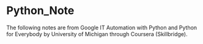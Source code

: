 # Python_Note
The following notes are from Google IT Automation with Python and Python for Everybody by University of Michigan through Coursera (Skillbridge).
